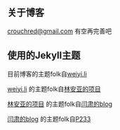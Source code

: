 ## 关于博客
crouchred@gmail.com
有空再完善吧


## 使用的Jekyll主题
目前博客的主题folk自[weiyi.li](https://github.com/li2/li2.github.io)

[weiyi.li](https://github.com/li2/li2.github.io) 的主题folk自[林安亚的项目](https://github.com/lay1010/lay1010.github.io)

[林安亚的项目](https://github.com/lay1010/lay1010.github.io) 的主题folk自[闫肃的blog](https://github.com/suyan/suyan.github.io)

[闫肃的blog](https://github.com/suyan/suyan.github.io) 的主题folk自[P233](https://github.com/P233/3-Jekyll)
